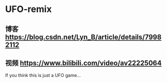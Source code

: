 # UFO-remix
## 博客 https://blog.csdn.net/Lyn_B/article/details/79982112
## 视频 https://www.bilibili.com/video/av22225064
If you think this is just a UFO game...
